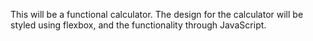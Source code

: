 This will be a functional calculator. The design for the calculator will be styled using flexbox, and the functionality through JavaScript.